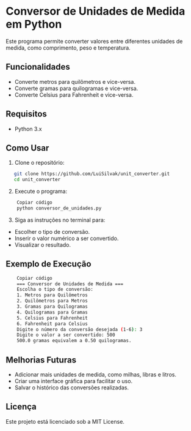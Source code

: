 # Conversor de Unidades de Medida em Python

Este programa permite converter valores entre diferentes unidades de medida, como comprimento, peso e temperatura.


## Funcionalidades

- Converte metros para quilômetros e vice-versa.
- Converte gramas para quilogramas e vice-versa.
- Converte Celsius para Fahrenheit e vice-versa.


## Requisitos

- Python 3.x


## Como Usar

1. Clone o repositório:
```bash
   git clone https://github.com/LuiSilvak/unit_converter.git
   cd unit_converter
```

2. Execute o programa:

```bash
    Copiar código
    python conversor_de_unidades.py
```
    
3. Siga as instruções no terminal para:
- Escolher o tipo de conversão.
- Inserir o valor numérico a ser convertido.
- Visualizar o resultado.


## Exemplo de Execução

```bash
    Copiar código
    === Conversor de Unidades de Medida ===
    Escolha o tipo de conversão:
    1. Metros para Quilômetros
    2. Quilômetros para Metros
    3. Gramas para Quilogramas
    4. Quilogramas para Gramas
    5. Celsius para Fahrenheit
    6. Fahrenheit para Celsius
    Digite o número da conversão desejada (1-6): 3
    Digite o valor a ser convertido: 500
    500.0 gramas equivalem a 0.50 quilogramas.
```

## Melhorias Futuras
- Adicionar mais unidades de medida, como milhas, libras e litros.
- Criar uma interface gráfica para facilitar o uso.
- Salvar o histórico das conversões realizadas.


## Licença
Este projeto está licenciado sob a MIT License.